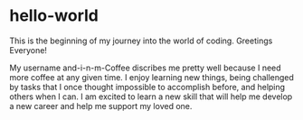 # hello-world
This is the beginning of my journey into the world of coding. 
Greetings Everyone!

My username and-i-n-m-Coffee discribes me pretty well because I need more coffee at any given time.
I enjoy learning new things, being challenged by tasks that I once thought impossible to accomplish before, and helping others when I can. I am excited to learn a new skill that will help me develop a new career and help me support my loved one. 
